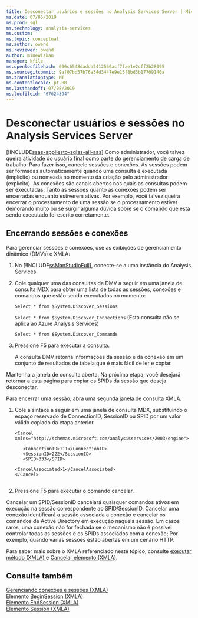 ```yaml
---
title: Desconectar usuários e sessões no Analysis Services Server | Microsoft Docs
ms.date: 07/05/2019
ms.prod: sql
ms.technology: analysis-services
ms.custom: ''
ms.topic: conceptual
ms.author: owend
ms.reviewer: owend
author: minewiskan
manager: kfile
ms.openlocfilehash: 696c6548dadda2412566acf7fae1e2cff2b28095
ms.sourcegitcommit: 9af07bd57b76a34d3447e9e15f8bd3b17709140a
ms.translationtype: MT
ms.contentlocale: pt-BR
ms.lasthandoff: 07/08/2019
ms.locfileid: "67624394"
---
```

# <a name="disconnect-users-and-sessions-on-analysis-services-server"></a>Desconectar usuários e sessões no Analysis Services Server
[!INCLUDE[ssas-appliesto-sqlas-all-aas](../../includes/ssas-appliesto-sqlas-all-aas.md)]
  Como administrador, você talvez queira atividade do usuário final como parte do gerenciamento de carga de trabalho. Para fazer isso, cancele sessões e conexões. As sessões podem ser formadas automaticamente quando uma consulta é executada (implícito) ou nomeada no momento da criação pelo administrador (explícito). As conexões são canais abertos nos quais as consultas podem ser executadas. Tanto as sessões quanto as conexões podem ser encerradas enquanto estiverem ativas. Por exemplo, você talvez queira encerrar o processamento de uma sessão se o processamento estiver demorando muito ou se surgir alguma dúvida sobre se o comando que está sendo executado foi escrito corretamente.  
  
## <a name="ending-sessions-and-connections"></a>Encerrando sessões e conexões  
 Para gerenciar sessões e conexões, use as exibições de gerenciamento dinâmico (DMVs) e XMLA:  
  
1.  No [!INCLUDE[ssManStudioFull](../../includes/ssmanstudiofull-md.md)], conecte-se a uma instância do Analysis Services.  
  
2.  Cole qualquer uma das consultas de DMV a seguir em uma janela de consulta MDX para obter uma lista de todas as sessões, conexões e comandos que estão sendo executados no momento:  
  
     `Select * from $System.Discover_Sessions`  
  
     `Select * from $System.Discover_Connections`  (Esta consulta não se aplica ao Azure Analysis Services)
  
     `Select * from $System.Discover_Commands`  
  
3.  Pressione F5 para executar a consulta.  
  
     A consulta DMV retorna informações da sessão e da conexão em um conjunto de resultados de tabela que é mais fácil de ler e copiar.  
  
 Mantenha a janela de consulta aberta. Na próxima etapa, você desejará retornar a esta página para copiar os SPIDs da sessão que deseja desconectar.  
  
 Para encerrar uma sessão, abra uma segunda janela de consulta XMLA.  
  
1.  Cole a sintaxe a seguir em uma janela de consulta MDX, substituindo o espaço reservado de ConnectionID, SessionID ou SPID por um valor válido copiado da etapa anterior.  
  
    ```  
    <Cancel xmlns="http://schemas.microsoft.com/analysisservices/2003/engine">  
  
       <ConnectionID>111</ConnectionID>  
       <SessionID>222</SessionID>  
       <SPID>333</SPID>  
  
    <CancelAssociated>1</CancelAssociated>  
    </Cancel>  
  
    ```  
  
2.  Pressione F5 para executar o comando cancelar.  

Cancelar um SPID/SessionID cancelará quaisquer comandos ativos em execução na sessão correspondente ao SPID/SessionID. Cancelar uma conexão identificará a sessão associada a conexão e cancelar os comandos de Active Directory em execução naquela sessão. Em casos raros, uma conexão não for fechada se o mecanismo não é possível controlar todas as sessões e os SPIDs associados com a conexão; Por exemplo, quando várias sessões estão abertas em um cenário HTTP.   
  
Para saber mais sobre o XMLA referenciado neste tópico, consulte [executar método &#40;XMLA&#41; ](https://docs.microsoft.com/bi-reference/xmla/xml-elements-methods-execute) e [Cancelar elemento &#40;XMLA&#41;](https://docs.microsoft.com/bi-reference/xmla/xml-elements-commands/cancel-element-xmla).  
  
## <a name="see-also"></a>Consulte também  
 [Gerenciando conexões e sessões &#40;XMLA&#41;](../../analysis-services/multidimensional-models-scripting-language-assl-xmla/managing-connections-and-sessions-xmla.md)   
 [Elemento BeginSession &#40;XMLA&#41;](https://docs.microsoft.com/bi-reference/xmla/xml-elements-headers/beginsession-element-xmla)   
 [Elemento EndSession &#40;XMLA&#41;](https://docs.microsoft.com/bi-reference/xmla/xml-elements-headers/endsession-element-xmla)   
 [Elemento Session &#40;XMLA&#41;](https://docs.microsoft.com/bi-reference/xmla/xml-elements-headers/session-element-xmla)  
  
  
